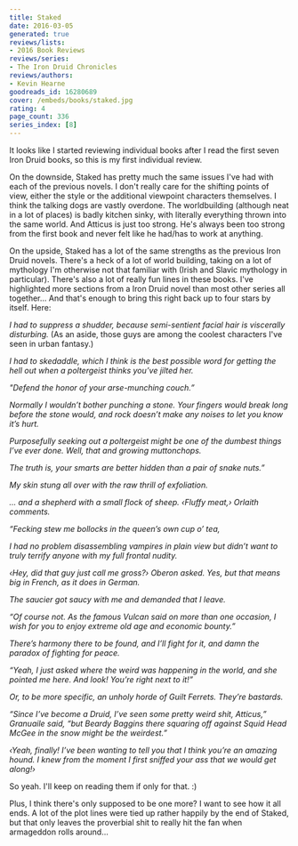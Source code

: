 ```yaml
---
title: Staked
date: 2016-03-05
generated: true
reviews/lists:
- 2016 Book Reviews
reviews/series:
- The Iron Druid Chronicles
reviews/authors:
- Kevin Hearne
goodreads_id: 16280689
cover: /embeds/books/staked.jpg
rating: 4
page_count: 336
series_index: [8]
---
```

It looks like I started reviewing individual books after I read the first seven Iron Druid books, so this is my first individual review.

On the downside, Staked has pretty much the same issues I've had with each of the previous novels. I don't really care for the shifting points of view, either the style or the additional viewpoint characters themselves. I think the talking dogs are vastly overdone. The worldbuilding (although neat in a lot of places) is badly kitchen sinky, with literally everything thrown into the same world. And Atticus is just too strong. He's always been too strong from the first book and never felt like he had/has to work at anything.  

<!--more-->

On the upside, Staked has a lot of the same strengths as the previous Iron Druid novels. There's a heck of a lot of world building, taking on a lot of mythology I'm otherwise not that familiar with (Irish and Slavic mythology in particular). There's also a lot of really fun lines in these books. I've highlighted more sections from a Iron Druid novel than most other series all together... And that's enough to bring this right back up to four stars by itself. Here:  

 _I had to suppress a shudder, because semi-sentient facial hair is viscerally disturbing._ (As an aside, those guys are among the coolest characters I've seen in urban fantasy.)  

 _I had to skedaddle, which I think is the best possible word for getting the hell out when a poltergeist thinks you’ve jilted her._  

 _"Defend the honor of your arse-munching couch.”_  

 _Normally I wouldn’t bother punching a stone. Your fingers would break long before the stone would, and rock doesn’t make any noises to let you know it’s hurt._  

 _Purposefully seeking out a poltergeist might be one of the dumbest things I’ve ever done. Well, that and growing muttonchops._  

 _The truth is, your smarts are better hidden than a pair of snake nuts.”_  

 _My skin stung all over with the raw thrill of exfoliation._  

 _... and a shepherd with a small flock of sheep. ‹Fluffy meat,› Orlaith comments._  

 _“Fecking stew me bollocks in the queen’s own cup o’ tea,_  

 _I had no problem disassembling vampires in plain view but didn’t want to truly terrify anyone with my full frontal nudity._  

 _‹Hey, did that guy just call me gross?› Oberon asked. Yes, but that means big in French, as it does in German._  

 _The saucier got saucy with me and demanded that I leave._  

 _“Of course not. As the famous Vulcan said on more than one occasion, I wish for you to enjoy extreme old age and economic bounty.”_  

 _There’s harmony there to be found, and I’ll fight for it, and damn the paradox of fighting for peace._  

 _“Yeah, I just asked where the weird was happening in the world, and she pointed me here. And look! You’re right next to it!”_  

 _Or, to be more specific, an unholy horde of Guilt Ferrets. They’re bastards._  

 _“Since I’ve become a Druid, I’ve seen some pretty weird shit, Atticus,” Granuaile said, “but Beardy Baggins there squaring off against Squid Head McGee in the snow might be the weirdest.”_  

 _‹Yeah, finally! I’ve been wanting to tell you that I think you’re an amazing hound. I knew from the moment I first sniffed your ass that we would get along!›_  

So yeah. I'll keep on reading them if only for that. :)  

Plus, I think there's only supposed to be one more? I want to see how it all ends. A lot of the plot lines were tied up rather happily by the end of Staked, but that only leaves the proverbial shit to really hit the fan when armageddon rolls around...